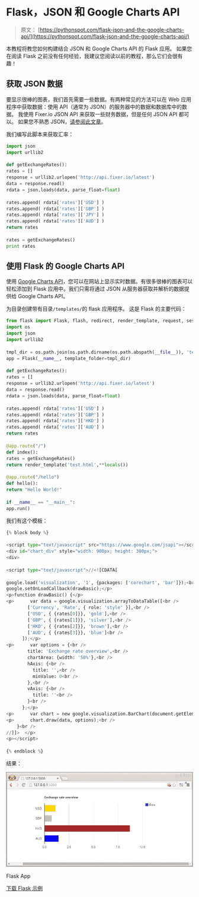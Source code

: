 # Flask，JSON 和 Google Charts API

> 原文： [https://pythonspot.com/flask-json-and-the-google-charts-api/](https://pythonspot.com/flask-json-and-the-google-charts-api/)

本教程将教您如何构建结合 JSON 和 Google Charts API 的 Flask 应用。 如果您在阅读 Flask 之前没有任何经验，我建议您阅读以前的教程，那么它们会很有趣！

## 获取 JSON 数据

要显示很棒的图表，我们首先需要一些数据。有两种常见的方法可以在 Web 应用程序中获取数据：使用 API（通常为 JSON）的服务器中的数据和数据库中的数据。 我使用 Fixer.io JSON API 来获取一些财务数据，但是任何 JSON API 都可以。 如果您不熟悉 JSON，[请参阅此文章](https://pythonspot.com/json-encoding-and-decoding-with-python/)。

我们编写此脚本来获取汇率：

```py
import json
import urllib2

def getExchangeRates():
rates = []
response = urllib2.urlopen('http://api.fixer.io/latest')
data = response.read()
rdata = json.loads(data, parse_float=float)

rates.append( rdata['rates']['USD'] )
rates.append( rdata['rates']['GBP'] )
rates.append( rdata['rates']['JPY'] )
rates.append( rdata['rates']['AUD'] )
return rates

rates = getExchangeRates()
print rates

```

## 使用 Flask 的 Google Charts API

使用 [Google Charts API](https://developers.google.com/chart/interactive/docs/gallery)，您可以在网站上显示实时数据。有很多很棒的图表可以轻松添加到 Flask 应用中。我们只需将通过 JSON 从服务器获取并解析的数据提供给 Google Charts API。

为目录创建带有目录`/templates/`的 flask 应用程序。 这是 Flask 的主要代码：

```py
from flask import Flask, flash, redirect, render_template, request, session, abort
import os
import json
import urllib2

tmpl_dir = os.path.join(os.path.dirname(os.path.abspath(__file__)), 'templates')
app = Flask(__name__, template_folder=tmpl_dir)

def getExchangeRates():
rates = []
response = urllib2.urlopen('http://api.fixer.io/latest')
data = response.read()
rdata = json.loads(data, parse_float=float)

rates.append( rdata['rates']['USD'] )
rates.append( rdata['rates']['GBP'] )
rates.append( rdata['rates']['HKD'] )
rates.append( rdata['rates']['AUD'] )
return rates

@app.route("/")
def index():
rates = getExchangeRates()
return render_template('test.html',**locals())

@app.route("/hello")
def hello():
return "Hello World!"

if __name__ == "__main__":
app.run()

```

我们有这个模板：

```py
{% block body %}

<script type="text/javascript" src="https://www.google.com/jsapi"></script>
<div id="chart_div" style="width: 900px; height: 300px;">
<div>

<script type="text/javascript">//<![CDATA[ 

google.load('visualization', '1', {packages: ['corechart', 'bar']});<br />
google.setOnLoadCallback(drawBasic);</p>
<p>function drawBasic() {</p>
<p>      var data = google.visualization.arrayToDataTable([<br />
        ['Currency', 'Rate', { role: 'style' }],<br />
        ['USD', { {rates[0]}}, 'gold'],<br />
        ['GBP', { {rates[1]}}, 'silver'],<br />
        ['HKD', { {rates[2]}}, 'brown'],<br />
        ['AUD', { {rates[3]}}, 'blue']<br />
      ]);</p>
<p>      var options = {<br />
        title: 'Exchange rate overview',<br />
        chartArea: {width: '50%'},<br />
        hAxis: {<br />
          title: '',<br />
          minValue: 0<br />
        },<br />
        vAxis: {<br />
          title: ''<br />
        }<br />
      };</p>
<p>      var chart = new google.visualization.BarChart(document.getElementById('chart_div'));</p>
<p>      chart.draw(data, options);<br />
    }<br />
//]]>  </p>
<p></script>

{% endblock %}
```

结果：

![Flask App](img/f10feda9b4de908651d49d99ae3924e4.jpg)

Flask App

[下载 Flask 示例](https://pythonspot.com/download-flask-examples/)